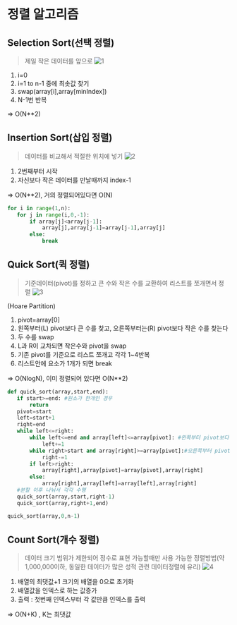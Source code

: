 # 정렬 알고리즘

## Selection Sort(선택 정렬)

> 제일 작은 데이터를 앞으로
![1](https://github.com/handje/Test_Algorithm/assets/57988006/38aada1a-39ca-40b9-a647-c83ff14bd3d8)


1. i=0
2. i=1 to n-1 중에 최솟값 찾기
3. swap(array[i],array[minIndex])
4. N-1번 반복

=> O(N\*\*2)

## Insertion Sort(삽입 정렬)

> 데이터를 비교해서 적절한 위치에 넣기
![2](https://github.com/handje/Test_Algorithm/assets/57988006/30dfaa60-4531-4b38-b855-06666181781d)


1. 2번째부터 시작
2. 자신보다 작은 데이터를 만날때까지 index-1

=> O(N\*\*2), 거의 정렬되어있다면 O(N)

```py
for i in range(1,n):
   for j in range(i,0,-1):
       if array[j]<array[j-1]:
           array[j],array[j-1]=array[j-1],array[j]
       else:
           break
```

## Quick Sort(퀵 정렬)

> 기준데이터(pivot)를 정하고 큰 수와 작은 수를 교환하여 리스트를 쪼개면서 정렬
![3](https://github.com/handje/Test_Algorithm/assets/57988006/d47770fb-94ac-4ebd-86cf-84a462717276)


(Hoare Partition)

1. pivot=array[0]
2. 왼쪽부터(L) pivot보다 큰 수를 찾고, 오른쪽부터는(R) pivot보다 작은 수를 찾는다
3. 두 수를 swap
4. L과 R이 교차되면 작은수와 pivot을 swap
5. 기존 pivot를 기준으로 리스트 쪼개고 각각 1~4반복
6. 리스트안에 요소가 1개가 되면 break

=> O(NlogN), 이미 정렬되어 있다면 O(N\*\*2)

```py
def quick_sort(array,start,end):
   if start>=end: #원소가 한개인 경우
       return
   pivot=start
   left=start+1
   right=end
   while left<=right:
       while left<=end and array[left]<=array[pivot]: #왼쪽부터 pivot보다 큰 데이터 찾기
           left+=1
       while right>start and array[right]>=array[pivot]:#오른쪽부터 pivot보다 작은 데이터 찾기
           right-=1
       if left>right:
           array[right],array[pivot]=array[pivot],array[right]
       else:
           array[right],array[left]=array[left],array[right]
   #분할 이후 나눠서 각각 수행
   quick_sort(array,start,right-1)
   quick_sort(array,right+1,end)

quick_sort(array,0,n-1)
```

## Count Sort(개수 정렬)

> 데이터 크기 범위가 제한되어 정수로 표현 가능할때만 사용 가능한 정렬방법(약 1,000,000이하, 동일한 데이터가 많은 성적 관련 데이터정렬에 유리)
![4](https://github.com/handje/Test_Algorithm/assets/57988006/1e7f38b8-c5b9-4742-a3a9-04c4cd81b2e8)


1. 배열의 최댓값+1 크기의 배열을 0으로 초기화
2. 배열값을 인덱스로 하는 값증가
3. 출력 : 첫번째 인덱스부터 각 값만큼 인덱스를 출력

=> O(N+K) , K는 최댓값
